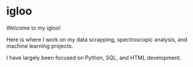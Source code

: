 # igloo
Welcome to my igloo!

Here is where I work on my data scrapping, spectroscopic analysis, and machine learning projects.

I have largely been focused on Python, SQL, and HTML development.